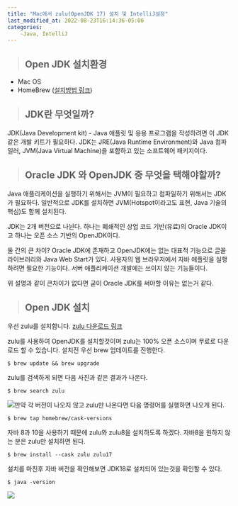 ```yaml
---
title: "Mac에서 zulu(OpenJDK 17) 설치 및 IntelliJ설정"
last_modified_at: 2022-08-23T16:14:36-05:00
categories: 
    -Java, IntelliJ
---
```


> ## Open JDK 설치환경

* Mac OS
* HomeBrew ([설치방법 링크](https://velog.io/@funnykyeon/Homebrew-%EC%84%A4%EC%B9%98))

> ## JDK란 무엇일까?

JDK(Java Development kit) - Java 애플릿 및 응용 프로그램을 작성하려면 이 JDK 같은 개발 키트가 필요하다. JDK는 JRE(Java Runtime Environment)와 Java 컴파일러, JVM(Java Virtual Machine)을 포함하고 있는 소프트웨어 패키지이다.

> ## Oracle JDK 와 OpenJDK 중 무엇을 택해야할까?

Java 애플리케이션을 실행하기 위해서는 JVM이 필요하고 컴파일하기 위해서는 JDK가 필요하다.
일반적으로 JDK를 설치하면 JVM(Hotspot이라고도 표현, Java 기술의 핵심)도 함께 설치된다.

JDK는 2개 버전으로 나뉜다. 하나는 폐쇄적인 상업 코드 기반(유료)의 Oracle JDK이고 하나는 오픈 소스 기반의 OpenJDK이다.

둘 간의 큰 차이?
Oracle JDK에 존재하고 OpenJDK에는 없는 대표적 기능으로 글꼴 라이브러리와 Java Web Start가 있다. 사용자의 웹 브라우저에서 자바 애플릿을 실행하려면 필요한 기능이다. 서버 애플리케이션 개발에는 쓰이지 않는 기능들이다.

위 설명과 같이 큰차이가 없다면 굳이 Oracle JDK를 써야할 이유는 없는거 같다.

> ## Open JDK 설치

우선 zulu를 설치합니다. 
[zulu 다운로드 링크](https://www.azul.com/downloads/?package=jdk#download-openjdk)

zulu를 사용하여 OpenJDK를 설치할것이며 zulu는 100% 오픈 소스이며 무료로 다운로드 할 수 있습니다.
설치전 우선 brew 업데이트를 진행한다.
```
$ brew update && brew upgrade
```

zulu를 검색하게 되면 다음 사진과 같은 결과가 나온다.
```
$ brew search zulu
```
![](https://images.velog.io/images/funnykyeon/post/ea4c0781-96f3-4732-97d7-2f5281245de3/image.png)만약 각 버전이 나오지 않고 zulu만 나온다면 다음 명령어를 실행하면 나오게 된다. 
```
$ brew tap homebrew/cask-versions
```


자바 8과 10을 사용하기 때문에 zulu와 zulu8을 설치하도록 하겠다. 자바8을 원하지 않는 분은 zulu만 설치하면 된다.
```
$ brew install --cask zulu zulu17
```
설치를 마친후 자바 버전을 확인해보면 JDK18로 설치되어 있는것을 확인할 수 있다.
```
$ java -version
```
![](https://images.velog.io/images/funnykyeon/post/04f5b831-524d-4578-8622-63fc2558f82e/image.png)